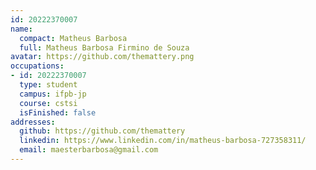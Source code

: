 ```yaml
---
id: 20222370007
name:
  compact: Matheus Barbosa
  full: Matheus Barbosa Firmino de Souza
avatar: https://github.com/themattery.png
occupations:
- id: 20222370007
  type: student
  campus: ifpb-jp
  course: cstsi
  isFinished: false
addresses:
  github: https://github.com/themattery
  linkedin: https://www.linkedin.com/in/matheus-barbosa-727358311/
  email: maesterbarbosa@gmail.com
---
```

